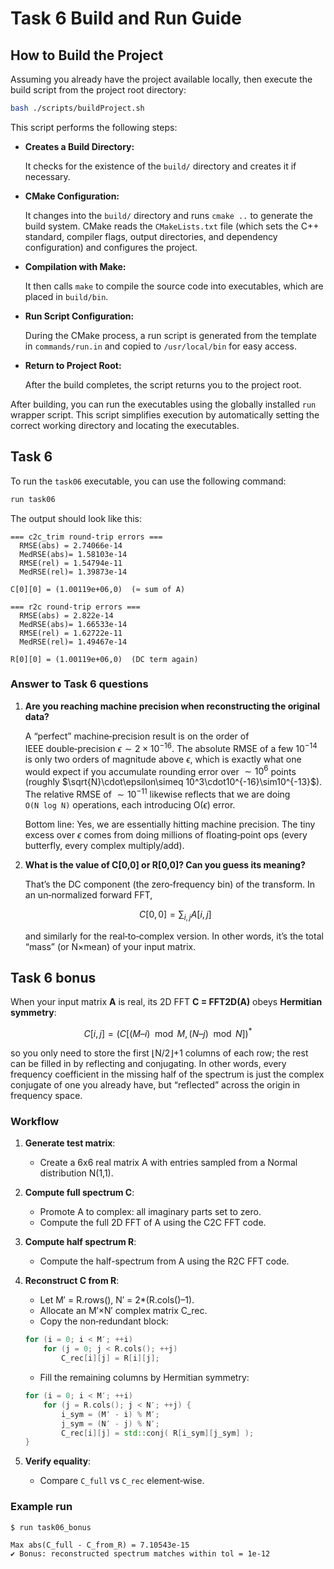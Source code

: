 # Task 6 Build and Run Guide

## How to Build the Project

Assuming you already have the project available locally, then execute the build script from the project root directory:

```bash
bash ./scripts/buildProject.sh
```

This script performs the following steps:

- **Creates a Build Directory:**

  It checks for the existence of the `build/` directory and creates it if necessary.

- **CMake Configuration:**

  It changes into the `build/` directory and runs `cmake ..` to generate the build system. CMake reads the `CMakeLists.txt` file (which sets the C++ standard, compiler flags, output directories, and dependency configuration) and configures the project.

- **Compilation with Make:**

  It then calls `make` to compile the source code into executables, which are placed in `build/bin`.

- **Run Script Configuration:**

  During the CMake process, a run script is generated from the template in `commands/run.in` and copied to `/usr/local/bin` for easy access.

- **Return to Project Root:**

  After the build completes, the script returns you to the project root.

After building, you can run the executables using the globally installed `run` wrapper script. This script simplifies execution by automatically setting the correct working directory and locating the executables.

## Task 6

To run the `task06` executable, you can use the following command:

```bash
run task06
```

The output should look like this:

```plaintext
=== c2c_trim round‑trip errors ===
  RMSE(abs) = 2.74066e-14
  MedRSE(abs)= 1.58103e-14
  RMSE(rel) = 1.54794e-11
  MedRSE(rel)= 1.39873e-14

C[0][0] = (1.00119e+06,0)  (≈ sum of A)

=== r2c round‑trip errors ===
  RMSE(abs) = 2.822e-14
  MedRSE(abs)= 1.66533e-14
  RMSE(rel) = 1.62722e-11
  MedRSE(rel)= 1.49467e-14

R[0][0] = (1.00119e+06,0)  (DC term again)

```

### Answer to Task 6 questions

1. **Are you reaching machine precision when reconstructing the original data?**

    A “perfect” machine‐precision result is on the order of IEEE double‑precision $\epsilon \sim 2 \times 10^{-16}$. The absolute RMSE of a few $10^{-14}$ is only two orders of magnitude above $\epsilon$, which is exactly what one would expect if you accumulate rounding error over $\sim 10^6$ points (roughly $\sqrt{N}\cdot\epsilon\simeq 10^3\cdot10^{-16}\sim10^{-13}$). The relative RMSE of $\sim 10^{-11}$ likewise reflects that we are doing `O(N log N)` operations, each introducing O($\epsilon$) error.

    Bottom line: Yes, we are essentially hitting machine precision. The tiny excess over $\epsilon$ comes from doing millions of floating‑point ops (every butterfly, every complex multiply/add).

2. **What is the value of C[0,0] or R[0,0]? Can you guess its meaning?**

    That’s the DC component (the zero‐frequency bin) of the transform. In an un‐normalized forward FFT,

    $$C[0,0] = \sum_{i,j} A[i,j]$$

    and similarly for the real‐to‐complex version. In other words, it’s the total “mass” (or N×mean) of your input matrix.

## Task 6 bonus

When your input matrix **A** is real, its 2D FFT **C = FFT2D(A)** obeys **Hermitian symmetry**:

$$
C[i,j] = (C[(M–i) \mod M, (N–j) \mod N])^*
$$

so you only need to store the first ⌊N/2⌋+1 columns of each row; the rest can be filled in by reflecting and conjugating. In other words, every frequency coefficient in the missing half of the spectrum is just the complex conjugate of one you already have, but “reflected” across the origin in frequency space.

### Workflow

1. **Generate test matrix**:

    - Create a 6x6 real matrix A with entries sampled from a Normal distribution N(1,1).

2. **Compute full spectrum C**:

    - Promote A to complex: all imaginary parts set to zero.
    - Compute the full 2D FFT of A using the C2C FFT code.

3. **Compute half spectrum R**:

    - Compute the half-spectrum from A using the R2C FFT code.

4. **Reconstruct C from R**:

    - Let M′ = R.rows(), N′ = 2*(R.cols()–1).
    - Allocate an M′×N′ complex matrix C_rec.
    - Copy the non‑redundant block:

    ```cpp
    for (i = 0; i < M′; ++i)
        for (j = 0; j < R.cols(); ++j)
            C_rec[i][j] = R[i][j];
    ```

    - Fill the remaining columns by Hermitian symmetry:

    ```cpp
    for (i = 0; i < M′; ++i)
        for (j = R.cols(); j < N′; ++j) {
            i_sym = (M′ - i) % M′;
            j_sym = (N′ - j) % N′;
            C_rec[i][j] = std::conj( R[i_sym][j_sym] );
    }
    ```

5. **Verify equality**:

    - Compare `C_full` vs `C_rec` element‑wise.


### Example run

```bash
$ run task06_bonus
```

```plaintext
Max abs(C_full - C_from_R) = 7.10543e-15
✔ Bonus: reconstructed spectrum matches within tol = 1e-12
```